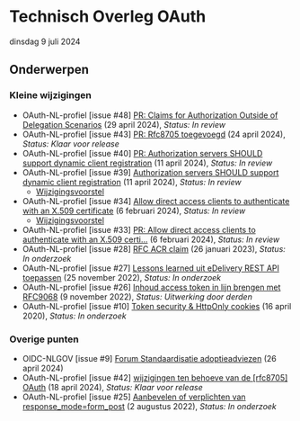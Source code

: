 <!-----------------------------







   :warning: Dit bestand wordt automatisch gegenereerd.
   :warning: Handmatige toevoegingen worden overschreven.







----------------------------->
# Technisch Overleg OAuth

dinsdag 9 juli 2024
## Onderwerpen

### Kleine wijzigingen
* OAuth-NL-profiel [issue #48] [PR: Claims for Authorization Outside of Delegation Scenarios](https://github.com/Logius-standaarden/OAuth-NL-profiel/pull/48) (29 april 2024), _Status: In review_
* OAuth-NL-profiel [issue #43] [PR: Rfc8705 toegevoegd](https://github.com/Logius-standaarden/OAuth-NL-profiel/pull/43) (24 april 2024), _Status: Klaar voor release_
* OAuth-NL-profiel [issue #40] [PR: Authorization servers SHOULD support dynamic client registration](https://github.com/Logius-standaarden/OAuth-NL-profiel/pull/40) (11 april 2024), _Status: In review_
* OAuth-NL-profiel [issue #39] [Authorization servers SHOULD support dynamic client registration](https://github.com/Logius-standaarden/OAuth-NL-profiel/issues/39) (11 april 2024), _Status: In review_
  * [Wijzigingsvoorstel](https://github.com//Logius-standaarden/OAuth-NL-profiel/pull/40/files)
* OAuth-NL-profiel [issue #34] [Allow direct access clients to authenticate with an X.509 certificate](https://github.com/Logius-standaarden/OAuth-NL-profiel/issues/34) (6 februari 2024), _Status: In review_
  * [Wijzigingsvoorstel](https://github.com//Logius-standaarden/OAuth-NL-profiel/pull/33/files)
* OAuth-NL-profiel [issue #33] [PR: Allow direct access clients to authenticate with an X.509 certi…](https://github.com/Logius-standaarden/OAuth-NL-profiel/pull/33) (6 februari 2024), _Status: In review_
* OAuth-NL-profiel [issue #28] [RFC ACR claim](https://github.com/Logius-standaarden/OAuth-NL-profiel/issues/28) (26 januari 2023), _Status: In onderzoek_
* OAuth-NL-profiel [issue #27] [Lessons learned uit eDelivery REST API toepassen](https://github.com/Logius-standaarden/OAuth-NL-profiel/issues/27) (25 november 2022), _Status: In onderzoek_
* OAuth-NL-profiel [issue #26] [Inhoud access token in lijn brengen met RFC9068](https://github.com/Logius-standaarden/OAuth-NL-profiel/issues/26) (9 november 2022), _Status: Uitwerking door derden_
* OAuth-NL-profiel [issue #10] [Token security & HttpOnly cookies](https://github.com/Logius-standaarden/OAuth-NL-profiel/issues/10) (16 april 2020), _Status: In onderzoek_

### Overige punten
* OIDC-NLGOV [issue #9] [Forum Standaardisatie adoptieadviezen](https://github.com/Logius-standaarden/OIDC-NLGOV/issues/9) (26 april 2024)
* OAuth-NL-profiel [issue #42] [wijzigingen ten behoeve van de [rfc8705] OAuth](https://github.com/Logius-standaarden/OAuth-NL-profiel/issues/42) (18 april 2024), _Status: Klaar voor release_
* OAuth-NL-profiel [issue #25] [Aanbevelen of verplichten van response_mode=form_post](https://github.com/Logius-standaarden/OAuth-NL-profiel/issues/25) (2 augustus 2022), _Status: In onderzoek_
